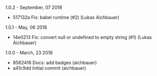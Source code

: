 1.0.2 - September, 07 2018

* 517132a Fix: babel runtime (#2) (Lukas Aichbauer)

1.0.1 - May, 06 2018

* 14e0213 Fix: convert null or undefined to empty string (#1) (Lukas Aichbauer)

1.0.0 - March, 23 2018

* 8562416 Docs: add badges (aichbauer)
* a41c9dd Initial commit (aichbauer)

